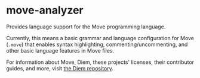 # move-analyzer

Provides language support for the Move programming language.

Currently, this means a basic grammar and language configuration for Move (`.move`) that enables
syntax highlighting, commenting/uncommenting, and other basic language features in Move files.

For information about Move, Diem, these projects' licenses, their contributor guides,
and more, visit [the Diem repository](https://github.com/diem/diem).
